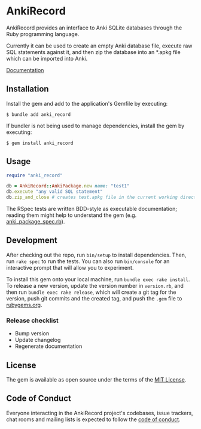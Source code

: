 # AnkiRecord

AnkiRecord provides an interface to Anki SQLite databases through the Ruby programming language.

Currently it can be used to create an empty Anki database file, execute raw SQL statements against it, and then zip the database into an *.apkg file which can be imported into Anki.

[Documentation](https://kylerego.github.io/anki_record_docs)

## Installation

Install the gem and add to the application's Gemfile by executing:

    $ bundle add anki_record

If bundler is not being used to manage dependencies, install the gem by executing:

    $ gem install anki_record

## Usage

```ruby
require "anki_record"

db = AnkiRecord::AnkiPackage.new name: "test1"
db.execute "any valid SQL statement"
db.zip_and_close # creates test.apkg file in the current working directory

```

The RSpec tests are written BDD-style as executable documentation; reading them might help to understand the gem (e.g. [anki_package_spec.rb](https://github.com/KyleRego/anki_record/blob/main/spec/anki_record/anki_package_spec.rb)).

## Development

After checking out the repo, run `bin/setup` to install dependencies. Then, run `rake spec` to run the tests. You can also run `bin/console` for an interactive prompt that will allow you to experiment.

To install this gem onto your local machine, run `bundle exec rake install`. To release a new version, update the version number in `version.rb`, and then run `bundle exec rake release`, which will create a git tag for the version, push git commits and the created tag, and push the `.gem` file to [rubygems.org](https://rubygems.org).

### Release checklist
- Bump version
- Update changelog
- Regenerate documentation

<!-- ## Contributing

Bug reports and pull requests are welcome on GitHub at https://github.com/KyleRego/anki_record. This project is intended to be a safe, welcoming space for collaboration, and contributors are expected to adhere to the [code of conduct](https://github.com/KyleRego/anki_record/blob/master/CODE_OF_CONDUCT.md). -->

## License

The gem is available as open source under the terms of the [MIT License](https://opensource.org/licenses/MIT).

## Code of Conduct

Everyone interacting in the AnkiRecord project's codebases, issue trackers, chat rooms and mailing lists is expected to follow the [code of conduct](https://github.com/KyleRegoanki_record/blob/main/CODE_OF_CONDUCT.md).
